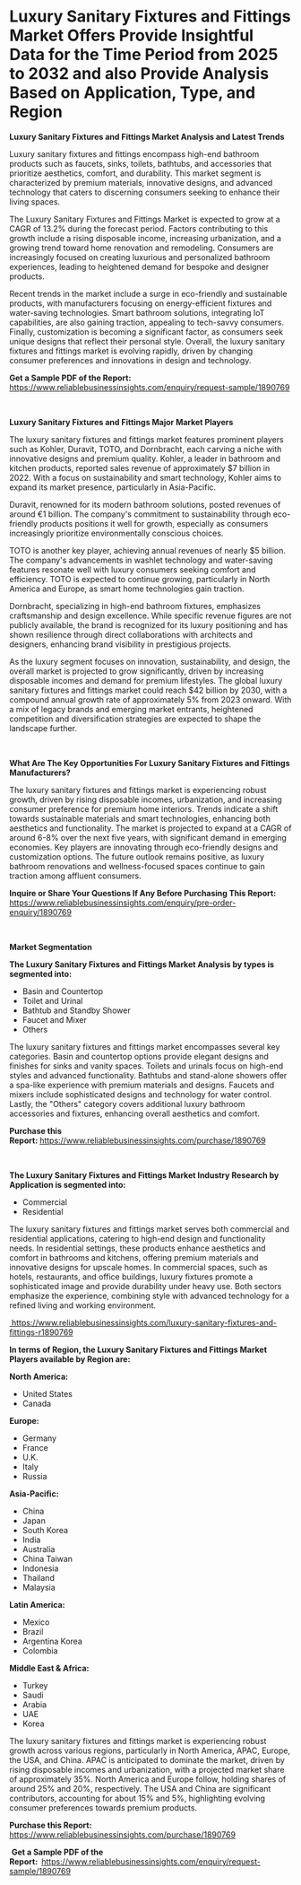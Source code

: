 <p><h1>Luxury Sanitary Fixtures and Fittings Market Offers Provide Insightful Data for the Time Period from 2025 to 2032 and also Provide Analysis Based on Application, Type, and Region</h1></p><p><strong>Luxury Sanitary Fixtures and Fittings Market Analysis and Latest Trends</strong></p>
<p><p>Luxury sanitary fixtures and fittings encompass high-end bathroom products such as faucets, sinks, toilets, bathtubs, and accessories that prioritize aesthetics, comfort, and durability. This market segment is characterized by premium materials, innovative designs, and advanced technology that caters to discerning consumers seeking to enhance their living spaces.</p><p>The Luxury Sanitary Fixtures and Fittings Market is expected to grow at a CAGR of 13.2% during the forecast period. Factors contributing to this growth include a rising disposable income, increasing urbanization, and a growing trend toward home renovation and remodeling. Consumers are increasingly focused on creating luxurious and personalized bathroom experiences, leading to heightened demand for bespoke and designer products.</p><p>Recent trends in the market include a surge in eco-friendly and sustainable products, with manufacturers focusing on energy-efficient fixtures and water-saving technologies. Smart bathroom solutions, integrating IoT capabilities, are also gaining traction, appealing to tech-savvy consumers. Finally, customization is becoming a significant factor, as consumers seek unique designs that reflect their personal style. Overall, the luxury sanitary fixtures and fittings market is evolving rapidly, driven by changing consumer preferences and innovations in design and technology.</p></p>
<p><strong>Get a Sample PDF of the Report:&nbsp;</strong> <a href="https://www.reliablebusinessinsights.com/enquiry/request-sample/1890769?utm_campaign=3109&utm_medium=2&utm_source=Github&utm_content=ia&utm_term=13042025&utm_id=luxury-sanitary-fixtures-and-fittings">https://www.reliablebusinessinsights.com/enquiry/request-sample/1890769</a></p>
<p>&nbsp;</p>
<p><strong>Luxury Sanitary Fixtures and Fittings Major Market Players</strong></p>
<p><p>The luxury sanitary fixtures and fittings market features prominent players such as Kohler, Duravit, TOTO, and Dornbracht, each carving a niche with innovative designs and premium quality. Kohler, a leader in bathroom and kitchen products, reported sales revenue of approximately $7 billion in 2022. With a focus on sustainability and smart technology, Kohler aims to expand its market presence, particularly in Asia-Pacific.</p><p>Duravit, renowned for its modern bathroom solutions, posted revenues of around €1 billion. The company's commitment to sustainability through eco-friendly products positions it well for growth, especially as consumers increasingly prioritize environmentally conscious choices.</p><p>TOTO is another key player, achieving annual revenues of nearly $5 billion. The company's advancements in washlet technology and water-saving features resonate well with luxury consumers seeking comfort and efficiency. TOTO is expected to continue growing, particularly in North America and Europe, as smart home technologies gain traction.</p><p>Dornbracht, specializing in high-end bathroom fixtures, emphasizes craftsmanship and design excellence. While specific revenue figures are not publicly available, the brand is recognized for its luxury positioning and has shown resilience through direct collaborations with architects and designers, enhancing brand visibility in prestigious projects.</p><p>As the luxury segment focuses on innovation, sustainability, and design, the overall market is projected to grow significantly, driven by increasing disposable incomes and demand for premium lifestyles. The global luxury sanitary fixtures and fittings market could reach $42 billion by 2030, with a compound annual growth rate of approximately 5% from 2023 onward. With a mix of legacy brands and emerging market entrants, heightened competition and diversification strategies are expected to shape the landscape further.</p></p>
<p>&nbsp;</p>
<p><strong>What Are The Key Opportunities For Luxury Sanitary Fixtures and Fittings Manufacturers?</strong></p>
<p><p>The luxury sanitary fixtures and fittings market is experiencing robust growth, driven by rising disposable incomes, urbanization, and increasing consumer preference for premium home interiors. Trends indicate a shift towards sustainable materials and smart technologies, enhancing both aesthetics and functionality. The market is projected to expand at a CAGR of around 6-8% over the next five years, with significant demand in emerging economies. Key players are innovating through eco-friendly designs and customization options. The future outlook remains positive, as luxury bathroom renovations and wellness-focused spaces continue to gain traction among affluent consumers.</p></p>
<p><strong>Inquire or Share Your Questions If Any Before Purchasing This Report:</strong> <a href="https://www.reliablebusinessinsights.com/enquiry/pre-order-enquiry/1890769?utm_campaign=3109&utm_medium=2&utm_source=Github&utm_content=ia&utm_term=13042025&utm_id=luxury-sanitary-fixtures-and-fittings">https://www.reliablebusinessinsights.com/enquiry/pre-order-enquiry/1890769</a></p>
<p>&nbsp;</p>
<p><strong>Market Segmentation</strong></p>
<p><strong>The Luxury Sanitary Fixtures and Fittings Market Analysis by types is segmented into:</strong></p>
<p><ul><li>Basin and Countertop</li><li>Toilet and Urinal</li><li>Bathtub and Standby Shower</li><li>Faucet and Mixer</li><li>Others</li></ul></p>
<p><p>The luxury sanitary fixtures and fittings market encompasses several key categories. Basin and countertop options provide elegant designs and finishes for sinks and vanity spaces. Toilets and urinals focus on high-end styles and advanced functionality. Bathtubs and stand-alone showers offer a spa-like experience with premium materials and designs. Faucets and mixers include sophisticated designs and technology for water control. Lastly, the "Others" category covers additional luxury bathroom accessories and fixtures, enhancing overall aesthetics and comfort.</p></p>
<p><strong>Purchase this Report:&nbsp;</strong><a href="https://www.reliablebusinessinsights.com/purchase/1890769?utm_campaign=3109&utm_medium=2&utm_source=Github&utm_content=ia&utm_term=13042025&utm_id=luxury-sanitary-fixtures-and-fittings">https://www.reliablebusinessinsights.com/purchase/1890769</a></p>
<p>&nbsp;</p>
<p><strong>The Luxury Sanitary Fixtures and Fittings Market Industry Research by Application is segmented into:</strong></p>
<p><ul><li>Commercial</li><li>Residential</li></ul></p>
<p><p>The luxury sanitary fixtures and fittings market serves both commercial and residential applications, catering to high-end design and functionality needs. In residential settings, these products enhance aesthetics and comfort in bathrooms and kitchens, offering premium materials and innovative designs for upscale homes. In commercial spaces, such as hotels, restaurants, and office buildings, luxury fixtures promote a sophisticated image and provide durability under heavy use. Both sectors emphasize the experience, combining style with advanced technology for a refined living and working environment.</p></p>
<p><a href="https://www.reliablebusinessinsights.com/luxury-sanitary-fixtures-and-fittings-r1890769?utm_campaign=3109&utm_medium=2&utm_source=Github&utm_content=ia&utm_term=13042025&utm_id=luxury-sanitary-fixtures-and-fittings">&nbsp;https://www.reliablebusinessinsights.com/luxury-sanitary-fixtures-and-fittings-r1890769</a></p>
<p><strong>In terms of Region, the Luxury Sanitary Fixtures and Fittings Market Players available by Region are:</strong></p>
<p>
    <p> <strong> North America: </strong>
        <ul>
            <li>United States</li>
            <li>Canada</li>
        </ul>
        </p> 
    <p> <strong> Europe: </strong>
        <ul>
            <li>Germany</li>
            <li>France</li>
            <li>U.K.</li>
            <li>Italy</li>
            <li>Russia</li>
        </ul>
        </p> 
    <p> <strong> Asia-Pacific: </strong>
        <ul>
            <li>China</li>
            <li>Japan</li>
            <li>South Korea</li>
            <li>India</li>
            <li>Australia</li>
            <li>China Taiwan</li>
            <li>Indonesia</li>
            <li>Thailand</li>
            <li>Malaysia</li>
        </ul>
        </p> 
    <p> <strong> Latin America: </strong>
        <ul>
            <li>Mexico</li>
            <li>Brazil</li>
            <li>Argentina Korea</li>
            <li>Colombia</li>
        </ul>
        </p> 
    <p> <strong> Middle East & Africa: </strong>
        <ul>
            <li>Turkey</li>
            <li>Saudi</li>
            <li>Arabia</li>
            <li>UAE</li>
            <li>Korea</li>
        </ul>
    </p>
    </p>
<p><p>The luxury sanitary fixtures and fittings market is experiencing robust growth across various regions, particularly in North America, APAC, Europe, the USA, and China. APAC is anticipated to dominate the market, driven by rising disposable incomes and urbanization, with a projected market share of approximately 35%. North America and Europe follow, holding shares of around 25% and 20%, respectively. The USA and China are significant contributors, accounting for about 15% and 5%, highlighting evolving consumer preferences towards premium products.</p></p>
<p><strong>Purchase this Report: </strong><a href="https://www.reliablebusinessinsights.com/purchase/1890769?utm_campaign=3109&utm_medium=2&utm_source=Github&utm_content=ia&utm_term=13042025&utm_id=luxury-sanitary-fixtures-and-fittings">https://www.reliablebusinessinsights.com/purchase/1890769</a></p>
<p>&nbsp;<strong>Get a Sample PDF of the Report:&nbsp;&nbsp;</strong><a href="https://www.reliablebusinessinsights.com/enquiry/request-sample/1890769?utm_campaign=3109&utm_medium=2&utm_source=Github&utm_content=ia&utm_term=13042025&utm_id=luxury-sanitary-fixtures-and-fittings">https://www.reliablebusinessinsights.com/enquiry/request-sample/1890769</a></p>
<p><strong></strong></p>
<p><p></p><p></p><p></p></p>